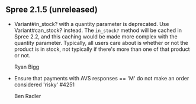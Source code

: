 ## Spree 2.1.5 (unreleased) ##

* Variant#in_stock? with a quantity parameter is deprecated. Use Variant#can_stock? instead. The `in_stock?` method will be cached in Spree 2.2, and this caching would be made more complex with the quantity parameter. Typically, all users care about is whether or not the product is in stock, not typically if there's more than one of that product or not.

    Ryan Bigg

* Ensure that payments with AVS responses == 'M' do not make an order considered 'risky' #4251

    Ben Radler